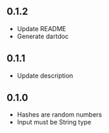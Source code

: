 ## 0.1.2

- Update README
- Generate dartdoc

## 0.1.1

- Update description

## 0.1.0

- Hashes are random numbers
- Input must be String type
